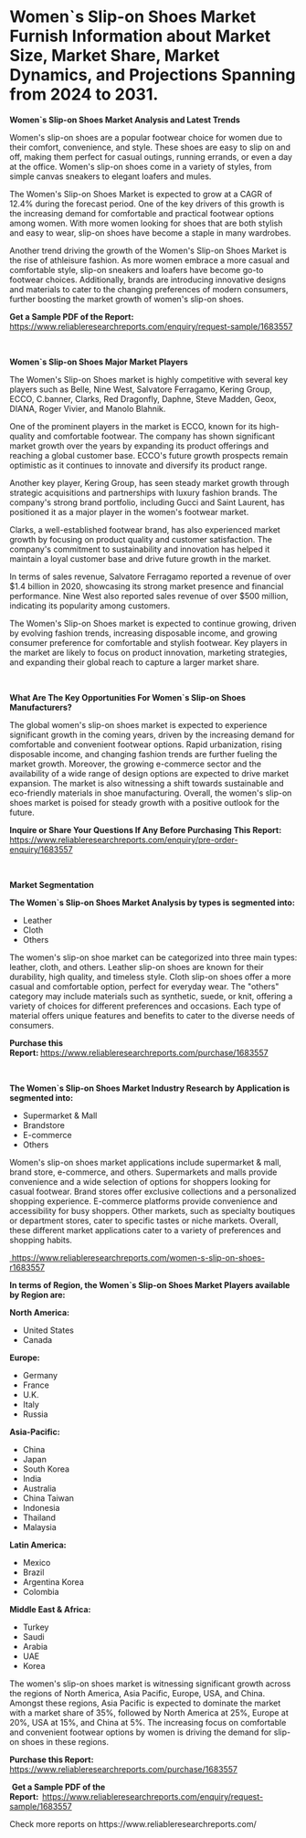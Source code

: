 <p><h1>Women`s Slip-on Shoes Market Furnish Information about Market Size, Market Share, Market Dynamics, and Projections Spanning from 2024 to 2031.</h1></p><p><strong>Women`s Slip-on Shoes Market Analysis and Latest Trends</strong></p>
<p><p>Women's slip-on shoes are a popular footwear choice for women due to their comfort, convenience, and style. These shoes are easy to slip on and off, making them perfect for casual outings, running errands, or even a day at the office. Women's slip-on shoes come in a variety of styles, from simple canvas sneakers to elegant loafers and mules.</p><p>The Women's Slip-on Shoes Market is expected to grow at a CAGR of 12.4% during the forecast period. One of the key drivers of this growth is the increasing demand for comfortable and practical footwear options among women. With more women looking for shoes that are both stylish and easy to wear, slip-on shoes have become a staple in many wardrobes.</p><p>Another trend driving the growth of the Women's Slip-on Shoes Market is the rise of athleisure fashion. As more women embrace a more casual and comfortable style, slip-on sneakers and loafers have become go-to footwear choices. Additionally, brands are introducing innovative designs and materials to cater to the changing preferences of modern consumers, further boosting the market growth of women's slip-on shoes.</p></p>
<p><strong>Get a Sample PDF of the Report:&nbsp;</strong> <a href="https://www.reliableresearchreports.com/enquiry/request-sample/1683557">https://www.reliableresearchreports.com/enquiry/request-sample/1683557</a></p>
<p>&nbsp;</p>
<p><strong>Women`s Slip-on Shoes Major Market Players</strong></p>
<p><p>The Women's Slip-on Shoes market is highly competitive with several key players such as Belle, Nine West, Salvatore Ferragamo, Kering Group, ECCO, C.banner, Clarks, Red Dragonfly, Daphne, Steve Madden, Geox, DIANA, Roger Vivier, and Manolo Blahnik.</p><p>One of the prominent players in the market is ECCO, known for its high-quality and comfortable footwear. The company has shown significant market growth over the years by expanding its product offerings and reaching a global customer base. ECCO's future growth prospects remain optimistic as it continues to innovate and diversify its product range.</p><p>Another key player, Kering Group, has seen steady market growth through strategic acquisitions and partnerships with luxury fashion brands. The company's strong brand portfolio, including Gucci and Saint Laurent, has positioned it as a major player in the women's footwear market.</p><p>Clarks, a well-established footwear brand, has also experienced market growth by focusing on product quality and customer satisfaction. The company's commitment to sustainability and innovation has helped it maintain a loyal customer base and drive future growth in the market.</p><p>In terms of sales revenue, Salvatore Ferragamo reported a revenue of over $1.4 billion in 2020, showcasing its strong market presence and financial performance. Nine West also reported sales revenue of over $500 million, indicating its popularity among customers.</p><p>The Women's Slip-on Shoes market is expected to continue growing, driven by evolving fashion trends, increasing disposable income, and growing consumer preference for comfortable and stylish footwear. Key players in the market are likely to focus on product innovation, marketing strategies, and expanding their global reach to capture a larger market share.</p></p>
<p>&nbsp;</p>
<p><strong>What Are The Key Opportunities For Women`s Slip-on Shoes Manufacturers?</strong></p>
<p><p>The global women's slip-on shoes market is expected to experience significant growth in the coming years, driven by the increasing demand for comfortable and convenient footwear options. Rapid urbanization, rising disposable income, and changing fashion trends are further fueling the market growth. Moreover, the growing e-commerce sector and the availability of a wide range of design options are expected to drive market expansion. The market is also witnessing a shift towards sustainable and eco-friendly materials in shoe manufacturing. Overall, the women's slip-on shoes market is poised for steady growth with a positive outlook for the future.</p></p>
<p><strong>Inquire or Share Your Questions If Any Before Purchasing This Report:</strong> <a href="https://www.reliableresearchreports.com/enquiry/pre-order-enquiry/1683557">https://www.reliableresearchreports.com/enquiry/pre-order-enquiry/1683557</a></p>
<p>&nbsp;</p>
<p><strong>Market Segmentation</strong></p>
<p><strong>The Women`s Slip-on Shoes Market Analysis by types is segmented into:</strong></p>
<p><ul><li>Leather</li><li>Cloth</li><li>Others</li></ul></p>
<p><p>The women's slip-on shoe market can be categorized into three main types: leather, cloth, and others. Leather slip-on shoes are known for their durability, high quality, and timeless style. Cloth slip-on shoes offer a more casual and comfortable option, perfect for everyday wear. The "others" category may include materials such as synthetic, suede, or knit, offering a variety of choices for different preferences and occasions. Each type of material offers unique features and benefits to cater to the diverse needs of consumers.</p></p>
<p><strong>Purchase this Report:&nbsp;</strong><a href="https://www.reliableresearchreports.com/purchase/1683557">https://www.reliableresearchreports.com/purchase/1683557</a></p>
<p>&nbsp;</p>
<p><strong>The Women`s Slip-on Shoes Market Industry Research by Application is segmented into:</strong></p>
<p><ul><li>Supermarket & Mall</li><li>Brandstore</li><li>E-commerce</li><li>Others</li></ul></p>
<p><p>Women's slip-on shoes market applications include supermarket & mall, brand store, e-commerce, and others. Supermarkets and malls provide convenience and a wide selection of options for shoppers looking for casual footwear. Brand stores offer exclusive collections and a personalized shopping experience. E-commerce platforms provide convenience and accessibility for busy shoppers. Other markets, such as specialty boutiques or department stores, cater to specific tastes or niche markets. Overall, these different market applications cater to a variety of preferences and shopping habits.</p></p>
<p><a href="https://www.reliableresearchreports.com/women-s-slip-on-shoes-r1683557">&nbsp;https://www.reliableresearchreports.com/women-s-slip-on-shoes-r1683557</a></p>
<p><strong>In terms of Region, the Women`s Slip-on Shoes Market Players available by Region are:</strong></p>
<p>
    <p> <strong> North America: </strong>
        <ul>
            <li>United States</li>
            <li>Canada</li>
        </ul>
        </p> 
    <p> <strong> Europe: </strong>
        <ul>
            <li>Germany</li>
            <li>France</li>
            <li>U.K.</li>
            <li>Italy</li>
            <li>Russia</li>
        </ul>
        </p> 
    <p> <strong> Asia-Pacific: </strong>
        <ul>
            <li>China</li>
            <li>Japan</li>
            <li>South Korea</li>
            <li>India</li>
            <li>Australia</li>
            <li>China Taiwan</li>
            <li>Indonesia</li>
            <li>Thailand</li>
            <li>Malaysia</li>
        </ul>
        </p> 
    <p> <strong> Latin America: </strong>
        <ul>
            <li>Mexico</li>
            <li>Brazil</li>
            <li>Argentina Korea</li>
            <li>Colombia</li>
        </ul>
        </p> 
    <p> <strong> Middle East & Africa: </strong>
        <ul>
            <li>Turkey</li>
            <li>Saudi</li>
            <li>Arabia</li>
            <li>UAE</li>
            <li>Korea</li>
        </ul>
    </p>
    </p>
<p><p>The women's slip-on shoes market is witnessing significant growth across the regions of North America, Asia Pacific, Europe, USA, and China. Amongst these regions, Asia Pacific is expected to dominate the market with a market share of 35%, followed by North America at 25%, Europe at 20%, USA at 15%, and China at 5%. The increasing focus on comfortable and convenient footwear options by women is driving the demand for slip-on shoes in these regions.</p></p>
<p><strong>Purchase this Report: </strong><a href="https://www.reliableresearchreports.com/purchase/1683557">https://www.reliableresearchreports.com/purchase/1683557</a></p>
<p>&nbsp;<strong>Get a Sample PDF of the Report:&nbsp;&nbsp;</strong><a href="https://www.reliableresearchreports.com/enquiry/request-sample/1683557">https://www.reliableresearchreports.com/enquiry/request-sample/1683557</a></p>
<p><strong></strong></p>
<p>Check more reports on https://www.reliableresearchreports.com/</p>